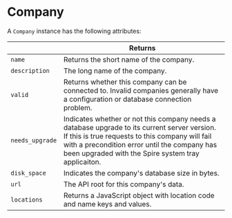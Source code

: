 # Company

A `Company` instance has the following attributes:

|  | Returns
--- | ---
| `name` | Returns the short name of the company. |
| `description` | The long name of the company. |
| `valid` | Returns whether this company can be connected to. Invalid companies generally have a configuration or database connection problem. |
| `needs_upgrade` | Indicates whether or not this company needs a database upgrade to its current server version. If this is true requests to this company will fail with a precondition error until the company has been upgraded with the Spire system tray applicaiton. |
| `disk_space` | Indicates the company's database size in bytes. |
| `url` | The API root for this company's data. |
| `locations` | Returns a JavaScript object with location code and name keys and values. |
